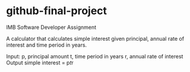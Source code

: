 # github-final-project
IMB Software Developer Assignment

A calculator that calculates simple interest given principal, 
annual rate of interest and time period in years.

Input:
   p, principal amount
   t, time period in years
   r, annual rate of interest
Output
   simple interest = p*t*r
